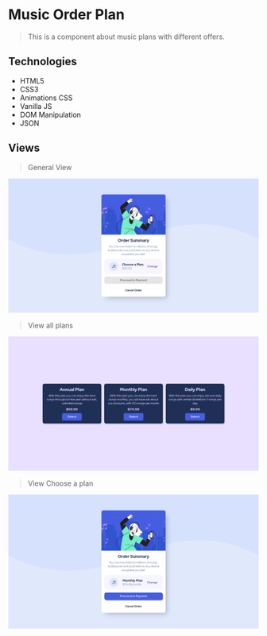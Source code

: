 # **Music Order Plan**

> This is a component about music plans with different offers.

## **Technologies**

- HTML5
- CSS3
- Animations CSS
- Vanilla JS
- DOM Manipulation
- JSON

## **Views**

> General View

![General View](./src/images/view_desktop_order_component.png)

> View all plans

![View all plans](./src/images/view_plans.png)

> View Choose a plan

![View Choose a plan](./src/images/view_select_plan.png)

